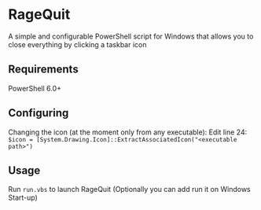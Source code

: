 # RageQuit
A simple and configurable PowerShell script for Windows that allows you to close everything by clicking a taskbar icon

## Requirements
PowerShell 6.0+

## Configuring
Changing the icon (at the moment only from any executable):
Edit line 24: ```$icon = [System.Drawing.Icon]::ExtractAssociatedIcon("<executable path>")```

## Usage
Run `run.vbs` to launch RageQuit
(Optionally you can add run it on Windows Start-up)
